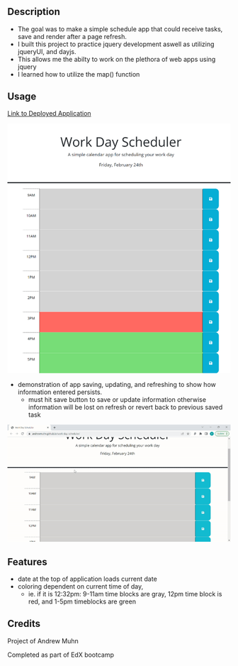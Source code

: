 # <Work-Day-Scheduler>

## Description

- The goal was to make a simple schedule app that could receive tasks, save and render after a page refresh.
- I built this project to practice jquery development aswell as utilizing jqueryUI, and dayjs.
- This allows me the abilty to work on the plethora of web apps using jquery
- I learned how to utilize the map() function


## Usage

[Link to Deployed Application](https://andrewmuhn.github.io/work-day-scheduler/)

![start of the application](assets/images/Start.png)


- demonstration of app saving, updating, and refreshing to show how information entered persists.
	- must hit save button to save or update information otherwise information will be lost on refresh or revert back to previous saved task

![gif of application](assets/images/applicationgif.gif)

## Features

- date at the top of application loads current date
- coloring dependent on current time of day,
	- ie. if it is 12:32pm: 9-11am time blocks are gray, 12pm time block is red, and 1-5pm timeblocks are green

## Credits

Project of Andrew Muhn

Completed as part of EdX bootcamp
